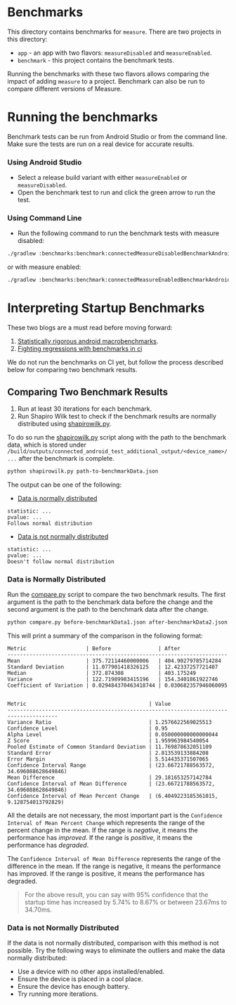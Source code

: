 # Benchmarks

This directory contains benchmarks for `measure`. There are two projects in this directory:

* `app` - an app with two flavors: `measureDisabled` and `measureEnabled`.
* `benchmark` - this project contains the benchmark tests.

Running the benchmarks with these two flavors allows comparing the impact of adding `measure` to a
project. Benchmark can also be run to compare different versions of Measure.

# Running the benchmarks

Benchmark tests can be run from Android Studio or from the command line. Make sure the tests are run
on a real device for accurate results.

### Using Android Studio

* Select a release build variant with either `measureEnabled` or `measureDisabled`.
* Open the benchmark test to run and click the green arrow to run the test.

### Using Command Line

* Run the following command to run the benchmark tests with measure disabled:

```bash
./gradlew :benchmarks:benchmark:connectedMeasureDisabledBenchmarkAndroidTest
```

or with measure enabled:

```bash
./gradlew :benchmarks:benchmark:connectedMeasureEnabledBenchmarkAndroidTest
```

# Interpreting Startup Benchmarks

These two blogs are a must read before moving forward:

1. [Statistically rigorous android macrobenchmarks](https://blog.p-y.wtf/statistically-rigorous-android-macrobenchmarks).
2. [Fighting regressions with benchmarks in ci](https://medium.com/androiddevelopers/fighting-regressions-with-benchmarks-in-ci-6ea9a14b5c71)

We do not run the benchmarks on CI yet, but follow the process described below for comparing two benchmark results.

## Comparing Two Benchmark Results

1. Run at least 30 iterations for each benchmark.
2. Run Shapiro Wilk test to check if the benchmark results are normally distributed
   using [shapirowilk.py](scripts/shapirowilk.py).

To do so run the [shapirowilk.py](scripts/shapirowilk.py) script along with the path to the benchmark data, which is
stored
under `/build/outputs/connected_android_test_additional_output/<device_name>/...` after the benchmark is complete.

```bash
python shapirowilk.py path-to-benchmarkData.json
```

The output can be one of the following:

* [Data is normally distributed](#data-is-normally-distributed)

```
statistic: ...
pvalue: ...
Follows normal distribution
```

* [Data is not normally distributed](#data-is-not-normally-distributed)

```
statistic: ...
pvalue: ...
Doesn't follow normal distribution
```

### Data is Normally Distributed

Run the [compare.py](scripts/compare.py) script to compare the two benchmark results. The first argument is the path to
the benchmark data before the change and the second argument is the path to the benchmark data after the change.

```bash
python compare.py before-benchmarkData1.json after-benchmarkData2.json
```

This will print a summary of the comparison in the following format:

```
Metric                   | Before               | After
----------------------------------------------------------------------
Mean                     | 375.72114460000006   | 404.90279785714284
Standard Deviation       | 11.077901418326125   | 12.42337257721407
Median                   | 372.874308           | 403.175249
Variance                 | 122.71989983415196   | 154.3401861922746
Coefficient of Variation | 0.029484370463418744 | 0.030682357946060095


Metric                                       | Value
--------------------------------------------------------------------------------------
Variance Ratio                               | 1.2576622569025513
Confidence Level                             | 0.95
Alpha Level                                  | 0.050000000000000044
Z Score                                      | 1.959963984540054
Pooled Estimate of Common Standard Deviation | 11.769878632051109
Standard Error                               | 2.813539133884208
Error Margin                                 | 5.514435371507065
Confidence Interval Range                    | (23.66721788563572, 34.696088628649846)
Mean Difference                              | 29.181653257142784
Confidence Interval of Mean Difference       | (23.66721788563572, 34.696088628649846)
Confidence Interval of Mean Percent Change   | (6.4049223185361015, 9.128754013792829)
```

All the details are not necessary, the most important part is the `Confidence Interval of Mean Percent Change`
which represents the range of the percent change in the mean. If the range is _negative_, it means the performance has
_improved_. If the range is _positive_, it means the performance has _degraded_.

The `Confidence Interval of Mean Difference` represents the range of the difference in the mean. If the range is
negative, it means the performance has improved. If the range is positive, it means the performance has degraded.

> For the above result, you can say with 95% confidence that the startup time has increased by 5.74% to 8.67% or
> between 23.67ms to 34.70ms.

### Data is not Normally Distributed

If the data is not normally distributed, comparison with this method is not possible. Try the following ways to
eliminate the outliers and make the data normally distributed:

* Use a device with no other apps installed/enabled.
* Ensure the device is placed in a cool place.
* Ensure the device has enough battery.
* Try running more iterations.